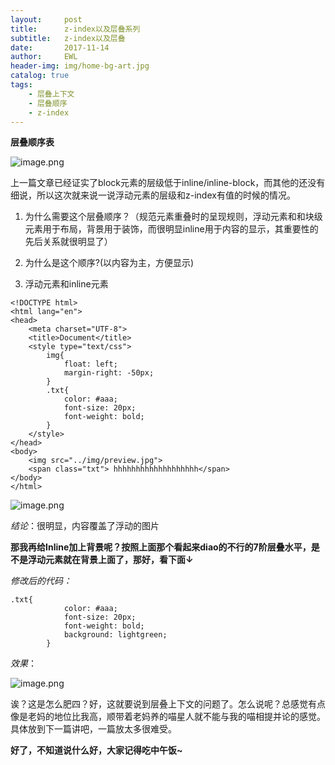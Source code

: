 ```yaml
---
layout:     post
title:      z-index以及层叠系列
subtitle:   z-index以及层叠
date:       2017-11-14
author:     EWL
header-img: img/home-bg-art.jpg
catalog: true
tags:
    - 层叠上下文 
    - 层叠顺序  
    - z-index   
---
```

 **层叠顺序表**

![image.png](http://upload-images.jianshu.io/upload_images/7930564-fc8a3470fc1d477a.png?imageMogr2/auto-orient/strip%7CimageView2/2/w/1240)


上一篇文章已经证实了block元素的层级低于inline/inline-block，而其他的还没有细说，所以这次就来说一说浮动元素的层级和z-index有值的时候的情况。

1. 为什么需要这个层叠顺序？（规范元素重叠时的呈现规则，浮动元素和和块级元素用于布局，背景用于装饰，而很明显inline用于内容的显示，其重要性的先后关系就很明显了）
2. 为什么是这个顺序?(以内容为主，方便显示)


1. 浮动元素和inline元素

```
<!DOCTYPE html>
<html lang="en">
<head>
    <meta charset="UTF-8">
    <title>Document</title>
    <style type="text/css">
        img{
            float: left;
            margin-right: -50px;
        }
        .txt{
            color: #aaa;
            font-size: 20px;
            font-weight: bold;
        }
    </style>
</head>
<body>
    <img src="../img/preview.jpg">
    <span class="txt"> hhhhhhhhhhhhhhhhhhh</span>
</body>
</html>
```
![image.png](http://upload-images.jianshu.io/upload_images/7930564-74936070812a150c.png?imageMogr2/auto-orient/strip%7CimageView2/2/w/1240)

*结论*：很明显，内容覆盖了浮动的图片

**那我再给Inline加上背景呢？按照上面那个看起来diao的不行的7阶层叠水平，是不是浮动元素就在背景上面了，那好，看下面↓**

*修改后的代码：*
```
.txt{
            color: #aaa;
            font-size: 20px;
            font-weight: bold;
            background: lightgreen;
        }
```
*效果*：

![image.png](http://upload-images.jianshu.io/upload_images/7930564-e012d7dadee0ee6a.png?imageMogr2/auto-orient/strip%7CimageView2/2/w/1240)

诶？这是怎么肥四？好，这就要说到层叠上下文的问题了。怎么说呢？总感觉有点像是老妈的地位比我高，顺带着老妈养的喵星人就不能与我的喵相提并论的感觉。具体放到下一篇讲吧，一篇放太多很难受。
                      
**好了，不知道说什么好，大家记得吃中午饭~**

